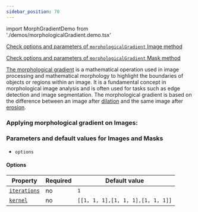 ```yaml
---
sidebar_position: 70
---
```


import MorphGradientDemo from './demos/morphologicalGradient.demo.tsx'

[Check options and parameters of `morphologicalGradient` Image method](https://image-js.github.io/image-js-typescript/classes/Image.html#morphologicalGradient 'github.io link')

[Check options and parameters of `morphologicalGradient` Mask method](https://image-js.github.io/image-js-typescript/classes/Mask.html#morphologicalGradient 'github.io link')

[The morphological gradient](https://en.wikipedia.org/wiki/Morphological_gradient 'wikipedia link on morphological gradient') is a mathematical operation used in image processing and mathematical morphology to highlight the boundaries of objects or regions within an image.
It is a fundamental concept in morphological image analysis and is often used for tasks such as edge detection and image segmentation.
The morphological gradient is based on the difference between an image after [dilation](./Dilation.md 'internal link on dilation') and the same image after [erosion](./Erosion.md 'internal link on erosion').

### Applying morphological gradient on Images:

<MorphGradientDemo />

### Parameters and default values for Images and Masks

- `options`

#### Options

| Property                                                                                                               | Required | Default value                     |
| ---------------------------------------------------------------------------------------------------------------------- | -------- | --------------------------------- |
| [`iterations`](https://image-js.github.io/image-js-typescript/interfaces/MorphologicalGradientOptions.html#iterations) | no       | `1`                               |
| [`kernel`](https://image-js.github.io/image-js-typescript/interfaces/MorphologicalGradientOptions.html#kernel)         | no       | `[[1, 1, 1],[1, 1, 1],[1, 1, 1]]` |
